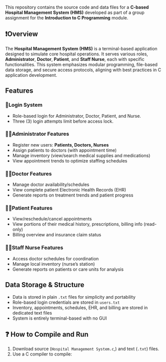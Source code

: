 This repository contains the source code and data files for a **C-based Hospital Management System (HMS)** developed as part of a group assignment for the **Introduction to C Programming** module.

## ❗Overview

The **Hospital Management System (HMS)** is a terminal-based application designed to simulate core hospital operations. It serves various roles, **Administrator**, **Doctor**, **Patient**, and **Staff Nurse**, each with specific functionalities. This system emphasizes modular programming, file-based data storage, and secure access protocols, aligning with best practices in C application development.

## Features

### 🔐Login System
- Role-based login for Administrator, Doctor, Patient, and Nurse.
- Three (3) login attempts limit before access lock.

### 👨‍⚕️Administrator Features
- Register new users: **Patients, Doctors, Nurses**
- Assign patients to doctors (with appointment time)
- Manage inventory (view/search medical supplies and medications)
- View appointment trends to optimize staffing schedules

### 👩‍⚕️Doctor Features
- Manage doctor availability/schedules
- View complete patient Electronic Health Records (EHR)
- Generate reports on treatment trends and patient progress

### 🧑‍🦰Patient Features
- View/reschedule/cancel appointments
- View portions of their medical history, prescriptions, billing info (read-only)
- Billing overview and insurance claim status

### 👩‍⚕️Staff Nurse Features
- Access doctor schedules for coordination
- Manage local inventory (nurse’s station)
- Generate reports on patients or care units for analysis

## Data Storage & Structure
- Data is stored in plain `.txt` files for simplicity and portability
- Role-based login credentials are stored in `users.txt`
- Inventory, appointments, schedules, EHR, and billing are stored in dedicated text files
- System is entirely terminal-based with no GUI


## ❓ How to Compile and Run
1. Download source (`Hospital Management System.c`,) and text (`.txt`) files.
2. Use a C compiler to compile:


